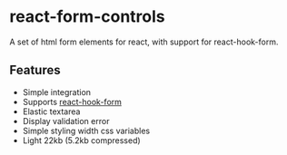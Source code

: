# react-form-controls

A set of html form elements for react, with support for react-hook-form.

## Features

- Simple integration
- Supports [react-hook-form](https://react-hook-form.com/)
- Elastic textarea
- Display validation error
- Simple styling width css variables
- Light 22kb (5.2kb compressed)

